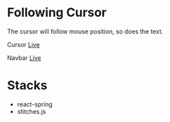 # Following Cursor

The cursor will follow mouse position, so does the text.

Cursor
[Live](https://following-cursor.vercel.app/cursor)

Navbar
[Live](https://following-cursor.vercel.app/)

# Stacks

- react-spring
- stitches.js
